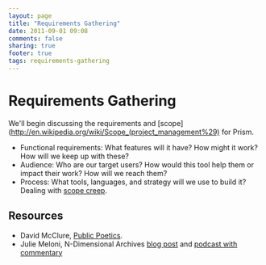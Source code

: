 ```yaml
---
layout: page
title: "Requirements Gathering"
date: 2011-09-01 09:08
comments: false
sharing: true
footer: true
tags: requirements-gathering
---
```

# Requirements Gathering

We'll begin discussing the requirements and [scope](http://en.wikipedia.org/wiki/Scope_(project_management%29) for Prism.

* Functional requirements: What features will it have? How might it work? How will we keep up with these?
* Audience: Who are our target users? How would this tool help them or impact their work? How will we reach them?
* Process: What tools, languages, and strategy will we use to build it? Dealing with [scope creep](http://en.wikipedia.org/wiki/Scope_creep).

## Resources

* David McClure, [Public Poetics](http://publicpoetics.org).
* Julie Meloni, N-Dimensional Archives [blog post](http://www.academicsandbox.com/blog/?p=430) and [podcast with commentary](http://www.scholarslab.org/podcasts/julie-meloni-n-dimensional-archives/)


